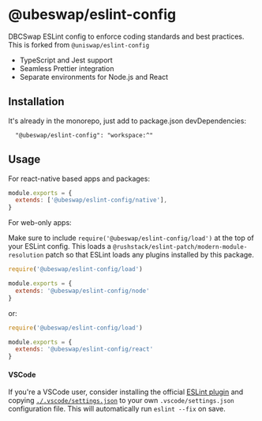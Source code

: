 # @ubeswap/eslint-config

DBCSwap ESLint config to enforce coding standards and best practices.
This is forked from `@uniswap/eslint-config`

- TypeScript and Jest support
- Seamless Prettier integration
- Separate environments for Node.js and React

## Installation

It's already in the monorepo, just add to package.json devDependencies:

```
  "@ubeswap/eslint-config": "workspace:^"
```

## Usage

For react-native based apps and packages:

```js
module.exports = {
  extends: ['@ubeswap/eslint-config/native'],
}
```

For web-only apps:

Make sure to include `require('@ubeswap/eslint-config/load')` at the top of your ESLint config. This loads a `@rushstack/eslint-patch/modern-module-resolution` patch so that ESLint loads any plugins installed by this package. 

```js
require('@ubeswap/eslint-config/load')

module.exports = {
  extends: '@ubeswap/eslint-config/node'
}
```

or:

```js
require('@ubeswap/eslint-config/load')

module.exports = {
  extends: '@ubeswap/eslint-config/react'
}
```

#### VSCode

If you're a VSCode user, consider installing the official [ESLint plugin](https://marketplace.visualstudio.com/items?itemName=dbaeumer.vscode-eslint) and copying [`./.vscode/settings.json`](.vscode/settings.json#L1-L6) to your own `.vscode/settings.json` configuration file. This will automatically run `eslint --fix` on save.
